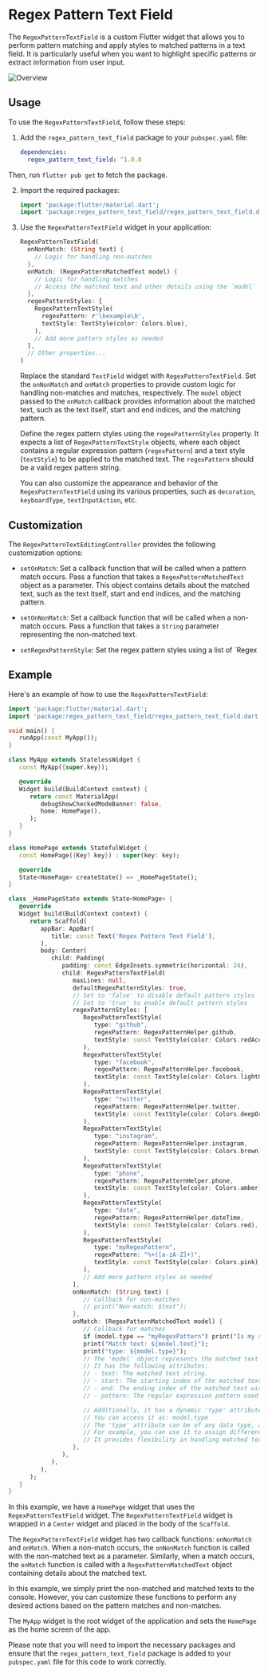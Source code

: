 # Regex Pattern Text Field

The `RegexPatternTextField` is a custom Flutter widget that allows you to perform pattern matching and apply styles to matched patterns in a text field. It is particularly useful when you want to highlight specific patterns or extract information from user input.


![Overview](https://github.com/pablostefan/regex_pattern_text_field/blob/35368917bcc12d67fe3e6d10e3ab81485a8fa66a/readme_contents/regex_pattern_text_field_image.png)


## Usage

To use the `RegexPatternTextField`, follow these steps:

1. Add the `regex_pattern_text_field` package to your `pubspec.yaml` file:

   ```yaml
   dependencies:
     regex_pattern_text_field: ^1.0.0
   ```

Then, run `flutter pub get` to fetch the package.

2. Import the required packages:

   ```dart
   import 'package:flutter/material.dart';
   import 'package:regex_pattern_text_field/regex_pattern_text_field.dart';
   ```

3. Use the `RegexPatternTextField` widget in your application:

   ```dart
   RegexPatternTextField(
     onNonMatch: (String text) {
       // Logic for handling non-matches
     },
     onMatch: (RegexPatternMatchedText model) {
       // Logic for handling matches
       // Access the matched text and other details using the `model` object
     },
     regexPatternStyles: [
       RegexPatternTextStyle(
         regexPattern: r'\bexample\b',
         textStyle: TextStyle(color: Colors.blue),
       ),
       // Add more pattern styles as needed
     ],
     // Other properties...
   )
   ```
   Replace the standard `TextField` widget with `RegexPatternTextField`. Set the `onNonMatch` and `onMatch` properties to provide custom logic for handling non-matches and matches, respectively. The `model` object passed to the `onMatch` callback provides information about the matched text, such as the text itself, start and end indices, and the matching pattern.

   Define the regex pattern styles using the `regexPatternStyles` property. It expects a list of `RegexPatternTextStyle` objects, where each object contains a regular expression pattern (`regexPattern`) and a text style (`textStyle`) to be applied to the matched text. The `regexPattern` should be a valid regex pattern string.

   You can also customize the appearance and behavior of the `RegexPatternTextField` using its various properties, such as `decoration`, `keyboardType`, `textInputAction`, etc.

## Customization

The `RegexPatternTextEditingController` provides the following customization options:

- `setOnMatch`: Set a callback function that will be called when a pattern match occurs. Pass a function that takes a `RegexPatternMatchedText` object as a parameter. This object contains details about the matched text, such as the text itself, start and end indices, and the matching pattern.

- `setOnNonMatch`: Set a callback function that will be called when a non-match occurs. Pass a function that takes a `String` parameter representing the non-matched text.

- `setRegexPatternStyle`: Set the regex pattern styles using a list of `Regex

## Example

Here's an example of how to use the `RegexPatternTextField`:

```dart
import 'package:flutter/material.dart';
import 'package:regex_pattern_text_field/regex_pattern_text_field.dart';

void main() {
   runApp(const MyApp());
}

class MyApp extends StatelessWidget {
   const MyApp({super.key});

   @override
   Widget build(BuildContext context) {
      return const MaterialApp(
         debugShowCheckedModeBanner: false,
         home: HomePage(),
      );
   }
}

class HomePage extends StatefulWidget {
   const HomePage({Key? key}) : super(key: key);

   @override
   State<HomePage> createState() => _HomePageState();
}

class _HomePageState extends State<HomePage> {
   @override
   Widget build(BuildContext context) {
      return Scaffold(
         appBar: AppBar(
            title: const Text('Regex Pattern Text Field'),
         ),
         body: Center(
            child: Padding(
               padding: const EdgeInsets.symmetric(horizontal: 24),
               child: RegexPatternTextField(
                  maxLines: null,
                  defaultRegexPatternStyles: true,
                  // Set to 'false' to disable default pattern styles
                  // Set to 'true' to enable default pattern styles
                  regexPatternStyles: [
                     RegexPatternTextStyle(
                        type: "github",
                        regexPattern: RegexPatternHelper.github,
                        textStyle: const TextStyle(color: Colors.redAccent),
                     ),
                     RegexPatternTextStyle(
                        type: "facebook",
                        regexPattern: RegexPatternHelper.facebook,
                        textStyle: const TextStyle(color: Colors.lightGreen),
                     ),
                     RegexPatternTextStyle(
                        type: "twitter",
                        regexPattern: RegexPatternHelper.twitter,
                        textStyle: const TextStyle(color: Colors.deepOrangeAccent),
                     ),
                     RegexPatternTextStyle(
                        type: "instagram",
                        regexPattern: RegexPatternHelper.instagram,
                        textStyle: const TextStyle(color: Colors.brown),
                     ),
                     RegexPatternTextStyle(
                        type: "phone",
                        regexPattern: RegexPatternHelper.phone,
                        textStyle: const TextStyle(color: Colors.amber),
                     ),
                     RegexPatternTextStyle(
                        type: "date",
                        regexPattern: RegexPatternHelper.dateTime,
                        textStyle: const TextStyle(color: Colors.red),
                     ),
                     RegexPatternTextStyle(
                        type: "myRegexPattern",
                        regexPattern: "%+([a-zA-Z]+)",
                        textStyle: const TextStyle(color: Colors.pink),
                     ),
                     // Add more pattern styles as needed
                  ],
                  onNonMatch: (String text) {
                     // Callback for non-matches
                     // print("Non-match: $text");
                  },
                  onMatch: (RegexPatternMatchedText model) {
                     // Callback for matches
                     if (model.type == "myRegexPattern") print("Is my regex pattern");
                     print("Match text: ${model.text}");
                     print("type: ${model.type}");
                     // The 'model' object represents the matched text and its properties.
                     // It has the following attributes:
                     // - text: The matched text string.
                     // - start: The starting index of the matched text within the entered text.
                     // - end: The ending index of the matched text within the entered text.
                     // - pattern: The regular expression pattern used for matching.

                     // Additionally, it has a dynamic 'type' attribute that can be used to validate the type of the matched text.
                     // You can access it as: model.type
                     // The 'type' attribute can be of any data type, and its usage depends on your application's specific needs.
                     // For example, you can use it to assign different types to different patterns and perform type-specific actions.
                     // It provides flexibility in handling matched text based on its type.
                  },
               ),
            ),
         ),
      );
   }
}
```

In this example, we have a `HomePage` widget that uses the `RegexPatternTextField` widget. The `RegexPatternTextField` widget is wrapped in a `Center` widget and placed in the body of the `Scaffold`.

The `RegexPatternTextField` widget has two callback functions: `onNonMatch` and `onMatch`. When a non-match occurs, the `onNonMatch` function is called with the non-matched text as a parameter. Similarly, when a match occurs, the `onMatch` function is called with a `RegexPatternMatchedText` object containing details about the matched text.

In this example, we simply print the non-matched and matched texts to the console. However, you can customize these functions to perform any desired actions based on the pattern matches and non-matches.

The `MyApp` widget is the root widget of the application and sets the `HomePage` as the home screen of the app.

Please note that you will need to import the necessary packages and ensure that the `regex_pattern_text_field` package is added to your `pubspec.yaml` file for this code to work correctly.
